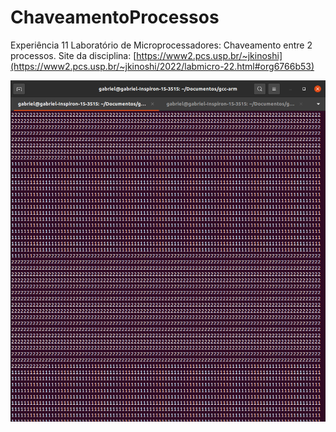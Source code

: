 # ChaveamentoProcessos
Experiência 11 Laboratório de Microprocessadores: Chaveamento entre 2 processos.
Site da disciplina: [https://www2.pcs.usp.br/~jkinoshi](https://www2.pcs.usp.br/~jkinoshi/2022/labmicro-22.html#org6766b53)

![Resultado obtido](/QEMUprintscreen.png)
